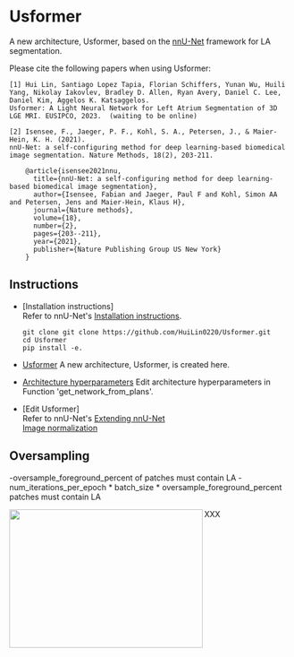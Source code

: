 # Usformer
A new architecture, Usformer, based on the [nnU-Net](https://github.com/MIC-DKFZ/nnUNet) framework for LA segmentation.

Please cite the following papers when using Usformer:

    [1] Hui Lin, Santiago Lopez Tapia, Florian Schiffers, Yunan Wu, Huili Yang, Nikolay Iakovlev, Bradley D. Allen, Ryan Avery, Daniel C. Lee, Daniel Kim, Aggelos K. Katsaggelos. 
    Usformer: A Light Neural Network for Left Atrium Segmentation of 3D LGE MRI. EUSIPCO, 2023.  (waiting to be online)
    
    [2] Isensee, F., Jaeger, P. F., Kohl, S. A., Petersen, J., & Maier-Hein, K. H. (2021). 
    nnU-Net: a self-configuring method for deep learning-based biomedical image segmentation. Nature Methods, 18(2), 203-211.  
    
        @article{isensee2021nnu,
          title={nnU-Net: a self-configuring method for deep learning-based biomedical image segmentation},
          author={Isensee, Fabian and Jaeger, Paul F and Kohl, Simon AA and Petersen, Jens and Maier-Hein, Klaus H},
          journal={Nature methods},
          volume={18},
          number={2},
          pages={203--211},
          year={2021},
          publisher={Nature Publishing Group US New York}
        }

## Instructions
- [Installation instructions]  
      Refer to nnU-Net's [Installation instructions](documentation/installation_instructions.md).

      git clone git clone https://github.com/HuiLin0220/Usformer.git
      cd Usformer
      pip install -e.
- [Usformer](nnunetv2/dynamic_network_architectures/architectures/unet.py) A new architecture, Usformer, is created here.
- [Architecture hyperparameters](nnunetv2/utilities/get_network_from_plans.py) Edit architecture hyperparameters in Function 'get_network_from_plans'.
- [Edit Usformer]  
      Refer to nnU-Net's [Extending nnU-Net](documentation/extending_nnunet.md)  
      [Image normalization](documentation/explanation_normalization.md)

## Oversampling
-oversample_foreground_percent of patches must contain LA
-num_iterations_per_epoch * batch_size * oversample_foreground_percent patches must contain LA


<img align="left" width="346" height="247" src="/results/P20.gif">XXX
